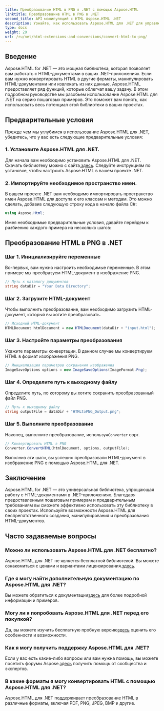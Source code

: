 ```yaml
---
title: Преобразование HTML в PNG в .NET с помощью Aspose.HTML
linktitle: Преобразование HTML в PNG в .NET
second_title: API манипуляций с HTML Aspose.HTML .NET
description: Узнайте, как использовать Aspose.HTML для .NET для управления и преобразования HTML-документов. Пошаговое руководство по эффективной разработке .NET.
type: docs
weight: 20
url: /ru/net/html-extensions-and-conversions/convert-html-to-png/
---
```


## Введение

Aspose.HTML for .NET — это мощная библиотека, которая позволяет вам работать с HTML-документами в ваших .NET-приложениях. Если вам нужно конвертировать HTML в другие форматы, манипулировать HTML-документами или извлекать из них данные, Aspose.HTML предоставляет ряд функций, которые облегчат вашу задачу. В этом подробном руководстве мы разобьем использование Aspose.HTML для .NET на серию пошаговых примеров. Это поможет вам понять, как использовать весь потенциал этой библиотеки в ваших проектах.

## Предварительные условия

Прежде чем мы углубимся в использование Aspose.HTML для .NET, убедитесь, что у вас есть следующие предварительные условия:

### 1. Установите Aspose.HTML для .NET.

 Для начала вам необходимо установить Aspose.HTML для .NET. Скачать библиотеку можно с сайта,[здесь](https://releases.aspose.com/html/net/). Следуйте инструкциям по установке, чтобы настроить Aspose.HTML в вашем проекте .NET.

### 2. Импортируйте необходимое пространство имен.

В вашем проекте .NET вам необходимо импортировать пространство имен Aspose.HTML для доступа к его классам и методам. Это можно сделать, добавив следующую строку кода в начало файла C#:

```csharp
using Aspose.Html;
```

Имея необходимые предварительные условия, давайте перейдем к разбиению каждого примера на несколько шагов:

## Преобразование HTML в PNG в .NET

### Шаг 1. Инициализируйте переменные

Во-первых, вам нужно настроить необходимые переменные. В этом примере мы преобразуем HTML-документ в изображение PNG.

```csharp
// Путь к каталогу документов
string dataDir = "Your Data Directory";
```

### Шаг 2. Загрузите HTML-документ

Чтобы выполнить преобразование, вам необходимо загрузить HTML-документ, который вы хотите преобразовать. 

```csharp
// Исходный HTML-документ
HTMLDocument htmlDocument = new HTMLDocument(dataDir + "input.html");
```

### Шаг 3. Настройте параметры преобразования

Укажите параметры конвертации. В данном случае мы конвертируем HTML в формат изображения PNG.

```csharp
// Инициализация параметров сохранения изображения
ImageSaveOptions options = new ImageSaveOptions(ImageFormat.Png);
```

### Шаг 4. Определите путь к выходному файлу

Определите путь, по которому вы хотите сохранить преобразованный файл PNG.

```csharp
// Путь к выходному файлу
string outputFile = dataDir + "HTMLtoPNG_Output.png";
```

### Шаг 5. Выполните преобразование

 Наконец, выполните преобразование, используя`Converter` сорт.

```csharp
// Конвертировать HTML в PNG
Converter.ConvertHTML(htmlDocument, options, outputFile);
```

Выполнив эти шаги, вы успешно преобразовали HTML-документ в изображение PNG с помощью Aspose.HTML для .NET.

## Заключение

Aspose.HTML for .NET — это универсальная библиотека, упрощающая работу с HTML-документами в .NET-приложениях. Благодаря предоставленным пошаговым примерам и предварительным требованиям вы сможете эффективно использовать эту библиотеку в своих проектах. Используйте возможности Aspose.HTML для беспрепятственного создания, манипулирования и преобразования HTML-документов.

## Часто задаваемые вопросы

### Можно ли использовать Aspose.HTML для .NET бесплатно?
 Aspose.HTML для .NET не является бесплатной библиотекой. Вы можете ознакомиться с ценами и вариантами лицензирования.[здесь](https://purchase.aspose.com/buy).

### Где я могу найти дополнительную документацию по Aspose.HTML для .NET?
 Вы можете обратиться к документации[здесь](https://reference.aspose.com/html/net/) для более подробной информации и примеров.

### Могу ли я попробовать Aspose.HTML для .NET перед его покупкой?
 Да, вы можете изучить бесплатную пробную версию[здесь](https://releases.aspose.com/) оценить его особенности и возможности.

### Как я могу получить поддержку Aspose.HTML для .NET?
 Если у вас есть какие-либо вопросы или вам нужна помощь, вы можете посетить форумы Aspose.[здесь](https://forum.aspose.com/) получить помощь от сообщества и экспертов.

### В какие форматы я могу конвертировать HTML с помощью Aspose.HTML для .NET?
Aspose.HTML для .NET поддерживает преобразование HTML в различные форматы, включая PDF, PNG, JPEG, BMP и другие.